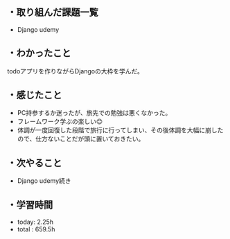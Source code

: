## ・取り組んだ課題一覧
- Django udemy


## ・わかったこと
todoアプリを作りながらDjangoの大枠を学んだ。

## ・感じたこと
- PC持参するか迷ったが、旅先での勉強は悪くなかった。
- フレームワーク学ぶの楽しい😊
- 体調が一度回復した段階で旅行に行ってしまい、その後体調を大幅に崩したので、仕方ないことだが頭に置いておきたい。


## ・次やること
- Django udemy続き


## ・学習時間
- today:  2.25h
- total  : 659.5h